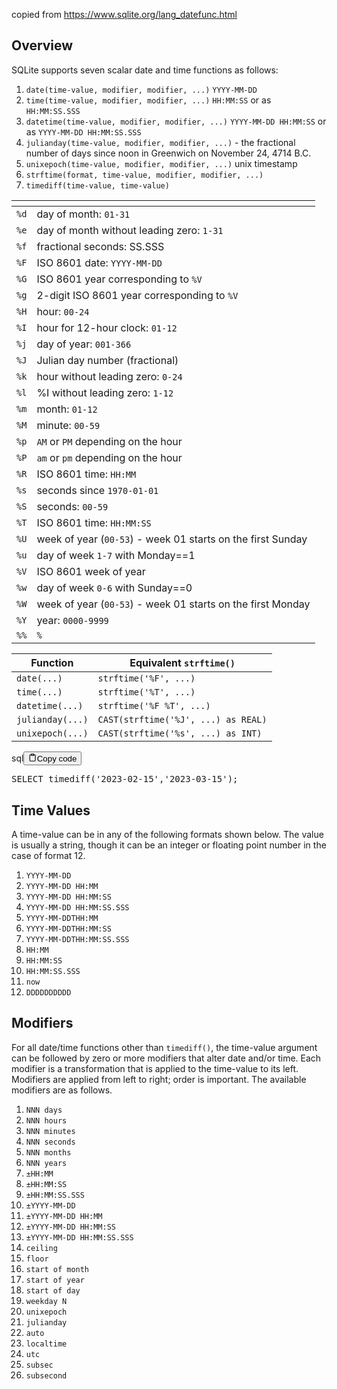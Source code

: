 <p>copied from <a href="https://www.sqlite.org/lang_datefunc.html">https://www.sqlite.org/lang_datefunc.html</a></p>
<h2>Overview</h2>
<p>SQLite supports seven scalar date and time functions as follows:</p>
<ol>
<li><code>date(time-value, modifier, modifier, ...)</code>  <code>YYYY-MM-DD</code></li>
<li><code>time(time-value, modifier, modifier, ...)</code>  <code>HH:MM:SS</code> or as <code>HH:MM:SS.SSS</code></li>
<li><code>datetime(time-value, modifier, modifier, ...)</code>  <code>YYYY-MM-DD HH:MM:SS</code> or as <code>YYYY-MM-DD HH:MM:SS.SSS</code></li>
<li><code>julianday(time-value, modifier, modifier, ...)</code>  - the fractional number of days since noon in Greenwich on November 24, 4714 B.C.</li>
<li><code>unixepoch(time-value, modifier, modifier, ...)</code>  unix timestamp</li>
<li><code>strftime(format, time-value, modifier, modifier, ...)</code></li>
<li><code>timediff(time-value, time-value)</code></li>
</ol>
<table>
<thead>
<tr>
<th></th>
<th></th>
</tr>
</thead>
<tbody>
<tr>
<td><code>%d</code></td>
<td>day of month: <code>01-31</code></td>
</tr>
<tr>
<td><code>%e</code></td>
<td>day of month without leading zero: <code>1-31</code></td>
</tr>
<tr>
<td><code>%f</code></td>
<td>fractional seconds: SS.SSS</td>
</tr>
<tr>
<td><code>%F</code></td>
<td>ISO 8601 date: <code>YYYY-MM-DD</code></td>
</tr>
<tr>
<td><code>%G</code></td>
<td>ISO 8601 year corresponding to <code>%V</code></td>
</tr>
<tr>
<td><code>%g</code></td>
<td>2-digit ISO 8601 year corresponding to <code>%V</code></td>
</tr>
<tr>
<td><code>%H</code></td>
<td>hour: <code>00-24</code></td>
</tr>
<tr>
<td><code>%I</code></td>
<td>hour for 12-hour clock: <code>01-12</code></td>
</tr>
<tr>
<td><code>%j</code></td>
<td>day of year: <code>001-366</code></td>
</tr>
<tr>
<td><code>%J</code></td>
<td>Julian day number (fractional)</td>
</tr>
<tr>
<td><code>%k</code></td>
<td>hour without leading zero: <code>0-24</code></td>
</tr>
<tr>
<td><code>%l</code></td>
<td>%I without leading zero: <code>1-12</code></td>
</tr>
<tr>
<td><code>%m</code></td>
<td>month: <code>01-12</code></td>
</tr>
<tr>
<td><code>%M</code></td>
<td>minute: <code>00-59</code></td>
</tr>
<tr>
<td><code>%p</code></td>
<td><code>AM</code> or <code>PM</code> depending on the hour</td>
</tr>
<tr>
<td><code>%P</code></td>
<td><code>am</code> or <code>pm</code> depending on the hour</td>
</tr>
<tr>
<td><code>%R</code></td>
<td>ISO 8601 time: <code>HH:MM</code></td>
</tr>
<tr>
<td><code>%s</code></td>
<td>seconds since <code>1970-01-01</code></td>
</tr>
<tr>
<td><code>%S</code></td>
<td>seconds: <code>00-59</code></td>
</tr>
<tr>
<td><code>%T</code></td>
<td>ISO 8601 time: <code>HH:MM:SS</code></td>
</tr>
<tr>
<td><code>%U</code></td>
<td>week of year (<code>00-53</code>) - week 01 starts on the first Sunday</td>
</tr>
<tr>
<td><code>%u</code></td>
<td>day of week <code>1-7</code> with Monday==1</td>
</tr>
<tr>
<td><code>%V</code></td>
<td>ISO 8601 week of year</td>
</tr>
<tr>
<td><code>%w</code></td>
<td>day of week <code>0-6</code> with Sunday==0</td>
</tr>
<tr>
<td><code>%W</code></td>
<td>week of year (<code>00-53</code>) - week 01 starts on the first Monday</td>
</tr>
<tr>
<td><code>%Y</code></td>
<td>year: <code>0000-9999</code></td>
</tr>
<tr>
<td><code>%%</code></td>
<td><code>%</code></td>
</tr>
</tbody>
</table>
<table>
<thead>
<tr>
<th>Function</th>
<th>Equivalent <code>strftime()</code></th>
</tr>
</thead>
<tbody>
<tr>
<td><code>date(...)</code></td>
<td><code>strftime('%F', ...)</code></td>
</tr>
<tr>
<td><code>time(...)</code></td>
<td><code>strftime('%T', ...)</code></td>
</tr>
<tr>
<td><code>datetime(...)</code></td>
<td><code>strftime('%F %T', ...)</code></td>
</tr>
<tr>
<td><code>julianday(...)</code></td>
<td><code>CAST(strftime('%J', ...) as REAL)</code></td>
</tr>
<tr>
<td><code>unixepoch(...)</code></td>
<td><code>CAST(strftime('%s', ...) as INT)</code></td>
</tr>
</tbody>
</table>
<div class="code-element"><div class="lang-line"><text>sql</text><button class="copy-button" onclick="copyCode(this)"><svg stroke="currentColor" fill="none" stroke-width="2" viewBox="0 0 24 24" stroke-linecap="round" stroke-linejoin="round" class="h-4 w-4" height="1em" width="1em" xmlns="http://www.w3.org/2000/svg"><path d="M16 4h2a2 2 0 0 1 2 2v14a2 2 0 0 1-2 2H6a2 2 0 0 1-2-2V6a2 2 0 0 1 2-2h2"></path><rect x="8" y="2" width="8" height="4" rx="1" ry="1"></rect></svg><text>Copy code</text></button></div><div class="code"><div class="highlight"><pre><span></span><span class="k">SELECT</span><span class="w"> </span><span class="n">timediff</span><span class="p">(</span><span class="s1">&#39;2023-02-15&#39;</span><span class="p">,</span><span class="s1">&#39;2023-03-15&#39;</span><span class="p">);</span>
</pre></div></div></div>

<h2>Time Values</h2>
<p>A time-value can be in any of the following formats shown below.
The value is usually a string, though it can be an integer or floating point number in the case of format 12.</p>
<ol>
<li><code>YYYY-MM-DD</code></li>
<li><code>YYYY-MM-DD HH:MM</code></li>
<li><code>YYYY-MM-DD HH:MM:SS</code></li>
<li><code>YYYY-MM-DD HH:MM:SS.SSS</code></li>
<li><code>YYYY-MM-DDTHH:MM</code></li>
<li><code>YYYY-MM-DDTHH:MM:SS</code></li>
<li><code>YYYY-MM-DDTHH:MM:SS.SSS</code></li>
<li><code>HH:MM</code></li>
<li><code>HH:MM:SS</code></li>
<li><code>HH:MM:SS.SSS</code></li>
<li><code>now</code></li>
<li><code>DDDDDDDDDD</code></li>
</ol>
<h2>Modifiers</h2>
<p>For all date/time functions other than <code>timediff()</code>, the time-value argument can be followed by zero or more modifiers that alter date and/or time.
Each modifier is a transformation that is applied to the time-value to its left.
Modifiers are applied from left to right; order is important.
The available modifiers are as follows.</p>
<ol>
<li><code>NNN days</code></li>
<li><code>NNN hours</code></li>
<li><code>NNN minutes</code></li>
<li><code>NNN seconds</code></li>
<li><code>NNN months</code></li>
<li><code>NNN years</code></li>
<li><code>±HH:MM</code></li>
<li><code>±HH:MM:SS</code></li>
<li><code>±HH:MM:SS.SSS</code></li>
<li><code>±YYYY-MM-DD</code></li>
<li><code>±YYYY-MM-DD HH:MM</code></li>
<li><code>±YYYY-MM-DD HH:MM:SS</code></li>
<li><code>±YYYY-MM-DD HH:MM:SS.SSS</code></li>
<li><code>ceiling</code></li>
<li><code>floor</code></li>
<li><code>start of month</code></li>
<li><code>start of year</code></li>
<li><code>start of day</code></li>
<li><code>weekday N</code></li>
<li><code>unixepoch</code></li>
<li><code>julianday</code></li>
<li><code>auto</code></li>
<li><code>localtime</code></li>
<li><code>utc</code></li>
<li><code>subsec</code></li>
<li><code>subsecond</code></li>
</ol>